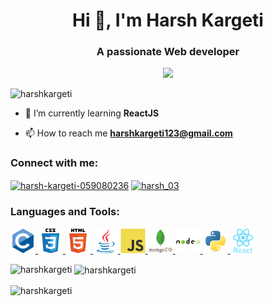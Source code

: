 <h1 align="center">Hi 👋, I'm Harsh Kargeti</h1>
<h3 align="center">A passionate Web developer</h3>
<p align="center"> <img   src="https://user-images.githubusercontent.com/65412890/177047756-a80c5355-2c2d-497e-932f-05eb6dd082a6.gif"></p>

<p align="left"> <img src="https://komarev.com/ghpvc/?username=harshkargeti&label=Profile%20views&color=0e75b6&style=flat" alt="harshkargeti" /> </p>

- 🌱 I’m currently learning **ReactJS**

- 📫 How to reach me **harshkargeti123@gmail.com**

<h3 align="left">Connect with me:</h3>
<p align="left">
<a href="https://linkedin.com/in/harsh-kargeti-059080236" target="blank"><img align="center" src="https://raw.githubusercontent.com/rahuldkjain/github-profile-readme-generator/master/src/images/icons/Social/linked-in-alt.svg" alt="harsh-kargeti-059080236" height="30" width="40" /></a>
<a href="https://www.leetcode.com/harsh_03" target="blank"><img align="center" src="https://raw.githubusercontent.com/rahuldkjain/github-profile-readme-generator/master/src/images/icons/Social/leet-code.svg" alt="harsh_03" height="30" width="40" /></a>
</p>

<h3 align="left">Languages and Tools:</h3>
<p align="left"> <a href="https://www.cprogramming.com/" target="_blank" rel="noreferrer"> <img src="https://raw.githubusercontent.com/devicons/devicon/master/icons/c/c-original.svg" alt="c" width="40" height="40"/> </a> <a href="https://www.w3schools.com/css/" target="_blank" rel="noreferrer"> <img src="https://raw.githubusercontent.com/devicons/devicon/master/icons/css3/css3-original-wordmark.svg" alt="css3" width="40" height="40"/> </a> <a href="https://www.w3.org/html/" target="_blank" rel="noreferrer"> <img src="https://raw.githubusercontent.com/devicons/devicon/master/icons/html5/html5-original-wordmark.svg" alt="html5" width="40" height="40"/> </a> <a href="https://www.java.com" target="_blank" rel="noreferrer"> <img src="https://raw.githubusercontent.com/devicons/devicon/master/icons/java/java-original.svg" alt="java" width="40" height="40"/> </a> <a href="https://developer.mozilla.org/en-US/docs/Web/JavaScript" target="_blank" rel="noreferrer"> <img src="https://raw.githubusercontent.com/devicons/devicon/master/icons/javascript/javascript-original.svg" alt="javascript" width="40" height="40"/> </a> <a href="https://www.mongodb.com/" target="_blank" rel="noreferrer"> <img src="https://raw.githubusercontent.com/devicons/devicon/master/icons/mongodb/mongodb-original-wordmark.svg" alt="mongodb" width="40" height="40"/> </a> <a href="https://nodejs.org" target="_blank" rel="noreferrer"> <img src="https://raw.githubusercontent.com/devicons/devicon/master/icons/nodejs/nodejs-original-wordmark.svg" alt="nodejs" width="40" height="40"/> </a> <a href="https://www.python.org" target="_blank" rel="noreferrer"> <img src="https://raw.githubusercontent.com/devicons/devicon/master/icons/python/python-original.svg" alt="python" width="40" height="40"/> </a> <a href="https://reactjs.org/" target="_blank" rel="noreferrer"> <img src="https://raw.githubusercontent.com/devicons/devicon/master/icons/react/react-original-wordmark.svg" alt="react" width="40" height="40"/> </a> </p>

<p><img align="left" src="https://github-readme-stats.vercel.app/api/top-langs?username=harshkargeti&show_icons=true&locale=en&layout=compact" alt="harshkargeti" /></p>

<p>&nbsp;<img align="center" src="https://github-readme-stats.vercel.app/api?username=harshkargeti&show_icons=true&locale=en" alt="harshkargeti" /></p>

<p><img align="center" src="https://github-readme-streak-stats.herokuapp.com/?user=harshkargeti&" alt="harshkargeti" /></p>
